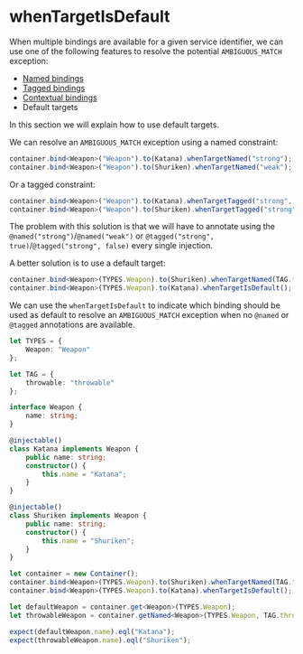 # whenTargetIsDefault
When multiple bindings are available for a given service identifier, we can use 
one of the following features to resolve the potential `AMBIGUOUS_MATCH` exception:

- [Named bindings](https://github.com/inversify/InversifyJS/blob/master/wiki/named_bindings.md)
- [Tagged bindings](https://github.com/inversify/InversifyJS/blob/master/wiki/tagged_bindings.md)
- [Contextual bindings](https://github.com/inversify/InversifyJS/blob/master/wiki/contextual_bindings.md)
- Default targets

In this section we will explain how to use default targets.

We can resolve an `AMBIGUOUS_MATCH` exception using a named constraint:

```ts
container.bind<Weapon>("Weapon").to(Katana).whenTargetNamed("strong");
container.bind<Weapon>("Weapon").to(Shuriken).whenTargetNamed("weak");
```

Or a tagged constraint:

```ts
container.bind<Weapon>("Weapon").to(Katana).whenTargetTagged("strong", true);
container.bind<Weapon>("Weapon").to(Shuriken).whenTargetTagged("strong", false);
```

The problem with this solution is that we will have to annotate using
the `@named("strong")`/`@named("weak")` or `@tagged("strong", true)`/`@tagged("strong", false)`
every single injection.

A better solution is to use a default target:

```ts
container.bind<Weapon>(TYPES.Weapon).to(Shuriken).whenTargetNamed(TAG.throwable);
container.bind<Weapon>(TYPES.Weapon).to(Katana).whenTargetIsDefault();
```

We can use the `whenTargetIsDefault` to indicate which binding should be used as default
to resolve an `AMBIGUOUS_MATCH` exception when no `@named` or `@tagged` annotations 
are available.

```ts
let TYPES = {
    Weapon: "Weapon"
};

let TAG = {
    throwable: "throwable"
};

interface Weapon {
    name: string;
}

@injectable()
class Katana implements Weapon {
    public name: string;
    constructor() {
        this.name = "Katana";
    }
}

@injectable()
class Shuriken implements Weapon {
    public name: string;
    constructor() {
        this.name = "Shuriken";
    }
}

let container = new Container();
container.bind<Weapon>(TYPES.Weapon).to(Shuriken).whenTargetNamed(TAG.throwable);
container.bind<Weapon>(TYPES.Weapon).to(Katana).whenTargetIsDefault();

let defaultWeapon = container.get<Weapon>(TYPES.Weapon);
let throwableWeapon = container.getNamed<Weapon>(TYPES.Weapon, TAG.throwable);

expect(defaultWeapon.name).eql("Katana");
expect(throwableWeapon.name).eql("Shuriken");
```